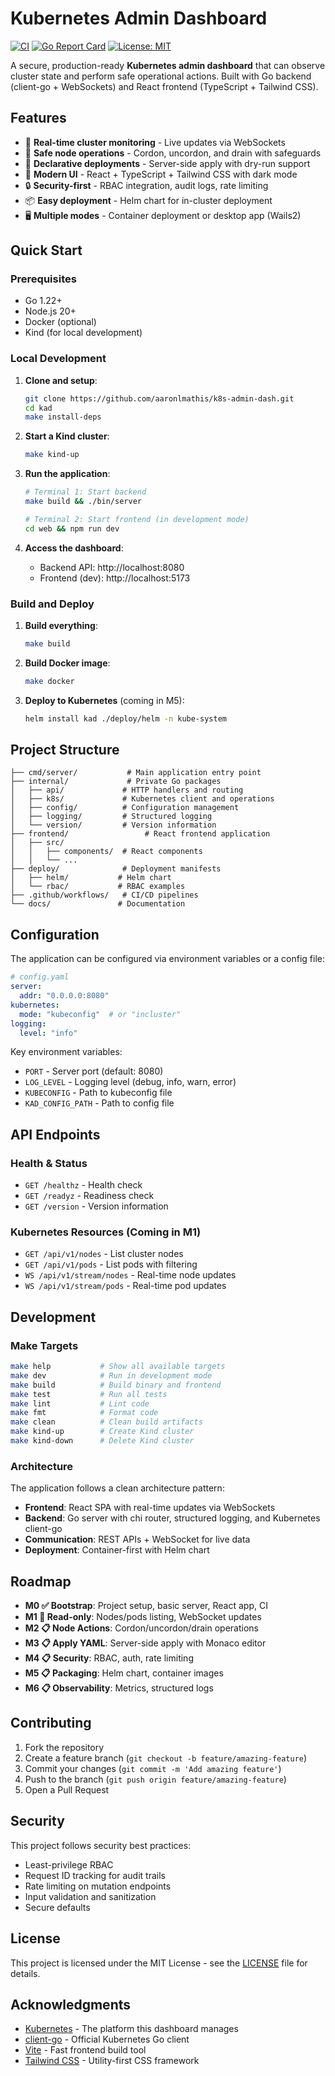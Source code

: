 # Kubernetes Admin Dashboard

[![CI](https://github.com/aaronlmathis/k8s-admin-dash/workflows/CI/badge.svg)](https://github.com/aaronlmathis/k8s-admin-dash/actions)
[![Go Report Card](https://goreportcard.com/badge/github.com/aaronlmathis/k8s-admin-dash)](https://goreportcard.com/report/github.com/aaronlmathis/k8s-admin-dash)
[![License: MIT](https://img.shields.io/badge/License-MIT-yellow.svg)](https://opensource.org/licenses/MIT)

A secure, production-ready **Kubernetes admin dashboard** that can observe cluster state and perform safe operational actions. Built with Go backend (client-go + WebSockets) and React frontend (TypeScript + Tailwind CSS).

## Features

- 🚀 **Real-time cluster monitoring** - Live updates via WebSockets
- 🔧 **Safe node operations** - Cordon, uncordon, and drain with safeguards
- 📝 **Declarative deployments** - Server-side apply with dry-run support
- 🎨 **Modern UI** - React + TypeScript + Tailwind CSS with dark mode
- 🔒 **Security-first** - RBAC integration, audit logs, rate limiting
- 📦 **Easy deployment** - Helm chart for in-cluster deployment
- 🖥️ **Multiple modes** - Container deployment or desktop app (Wails2)

## Quick Start

### Prerequisites

- Go 1.22+
- Node.js 20+
- Docker (optional)
- Kind (for local development)

### Local Development

1. **Clone and setup**:
   ```bash
   git clone https://github.com/aaronlmathis/k8s-admin-dash.git
   cd kad
   make install-deps
   ```

2. **Start a Kind cluster**:
   ```bash
   make kind-up
   ```

3. **Run the application**:
   ```bash
   # Terminal 1: Start backend
   make build && ./bin/server
   
   # Terminal 2: Start frontend (in development mode)
   cd web && npm run dev
   ```

4. **Access the dashboard**:
   - Backend API: http://localhost:8080
   - Frontend (dev): http://localhost:5173

### Build and Deploy

1. **Build everything**:
   ```bash
   make build
   ```

2. **Build Docker image**:
   ```bash
   make docker
   ```

3. **Deploy to Kubernetes** (coming in M5):
   ```bash
   helm install kad ./deploy/helm -n kube-system
   ```

## Project Structure

```
├── cmd/server/           # Main application entry point
├── internal/             # Private Go packages
│   ├── api/             # HTTP handlers and routing
│   ├── k8s/             # Kubernetes client and operations
│   ├── config/          # Configuration management
│   ├── logging/         # Structured logging
│   └── version/         # Version information
├── frontend/                 # React frontend application
│   ├── src/
│   │   ├── components/  # React components
│   │   └── ...
├── deploy/              # Deployment manifests
│   ├── helm/           # Helm chart
│   └── rbac/           # RBAC examples
├── .github/workflows/   # CI/CD pipelines
└── docs/               # Documentation
```

## Configuration

The application can be configured via environment variables or a config file:

```yaml
# config.yaml
server:
  addr: "0.0.0.0:8080"
kubernetes:
  mode: "kubeconfig"  # or "incluster"
logging:
  level: "info"
```

Key environment variables:
- `PORT` - Server port (default: 8080)
- `LOG_LEVEL` - Logging level (debug, info, warn, error)
- `KUBECONFIG` - Path to kubeconfig file
- `KAD_CONFIG_PATH` - Path to config file

## API Endpoints

### Health & Status
- `GET /healthz` - Health check
- `GET /readyz` - Readiness check  
- `GET /version` - Version information

### Kubernetes Resources (Coming in M1)
- `GET /api/v1/nodes` - List cluster nodes
- `GET /api/v1/pods` - List pods with filtering
- `WS /api/v1/stream/nodes` - Real-time node updates
- `WS /api/v1/stream/pods` - Real-time pod updates

## Development

### Make Targets

```bash
make help           # Show all available targets
make dev            # Run in development mode
make build          # Build binary and frontend
make test           # Run all tests
make lint           # Lint code
make fmt            # Format code
make clean          # Clean build artifacts
make kind-up        # Create Kind cluster
make kind-down      # Delete Kind cluster
```

### Architecture

The application follows a clean architecture pattern:

- **Frontend**: React SPA with real-time updates via WebSockets
- **Backend**: Go server with chi router, structured logging, and Kubernetes client-go
- **Communication**: REST APIs + WebSocket for live data
- **Deployment**: Container-first with Helm chart

## Roadmap

- **M0 ✅ Bootstrap**: Project setup, basic server, React app, CI
- **M1 🚧 Read-only**: Nodes/pods listing, WebSocket updates
- **M2 📋 Node Actions**: Cordon/uncordon/drain operations  
- **M3 📋 Apply YAML**: Server-side apply with Monaco editor
- **M4 📋 Security**: RBAC, auth, rate limiting
- **M5 📋 Packaging**: Helm chart, container images
- **M6 📋 Observability**: Metrics, structured logs

## Contributing

1. Fork the repository
2. Create a feature branch (`git checkout -b feature/amazing-feature`)
3. Commit your changes (`git commit -m 'Add amazing feature'`)
4. Push to the branch (`git push origin feature/amazing-feature`)
5. Open a Pull Request

## Security

This project follows security best practices:

- Least-privilege RBAC
- Request ID tracking for audit trails
- Rate limiting on mutation endpoints
- Input validation and sanitization
- Secure defaults

## License

This project is licensed under the MIT License - see the [LICENSE](LICENSE) file for details.

## Acknowledgments

- [Kubernetes](https://kubernetes.io/) - The platform this dashboard manages
- [client-go](https://github.com/kubernetes/client-go) - Official Kubernetes Go client
- [Vite](https://vitejs.dev/) - Fast frontend build tool
- [Tailwind CSS](https://tailwindcss.com/) - Utility-first CSS framework
